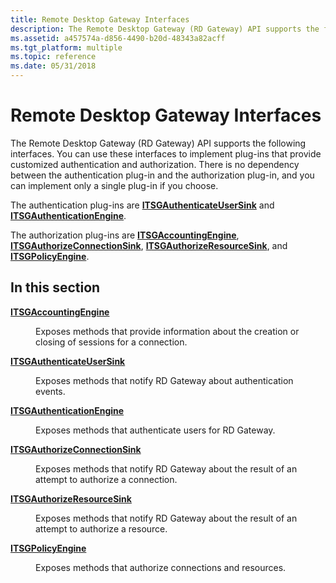 ```yaml
---
title: Remote Desktop Gateway Interfaces
description: The Remote Desktop Gateway (RD Gateway) API supports the following interfaces. You can use these interfaces to implement plug-ins that provide customized authentication and authorization.
ms.assetid: a457574a-d856-4490-b20d-48343a82acff
ms.tgt_platform: multiple
ms.topic: reference
ms.date: 05/31/2018
---
```


# Remote Desktop Gateway Interfaces

The Remote Desktop Gateway (RD Gateway) API supports the following interfaces. You can use these interfaces to implement plug-ins that provide customized authentication and authorization. There is no dependency between the authentication plug-in and the authorization plug-in, and you can implement only a single plug-in if you choose.

The authentication plug-ins are [**ITSGAuthenticateUserSink**](/windows/desktop/api/TSGAuthenticationEngine/nn-tsgauthenticationengine-itsgauthenticateusersink) and [**ITSGAuthenticationEngine**](/windows/desktop/api/TSGAuthenticationEngine/nn-tsgauthenticationengine-itsgauthenticationengine).

The authorization plug-ins are [**ITSGAccountingEngine**](/windows/desktop/api/TSGPolicyEngine/nn-tsgpolicyengine-itsgaccountingengine), [**ITSGAuthorizeConnectionSink**](/windows/desktop/api/TSGPolicyEngine/nn-tsgpolicyengine-itsgauthorizeconnectionsink), [**ITSGAuthorizeResourceSink**](/windows/desktop/api/TSGPolicyEngine/nn-tsgpolicyengine-itsgauthorizeresourcesink), and [**ITSGPolicyEngine**](/windows/desktop/api/TSGPolicyEngine/nn-tsgpolicyengine-itsgpolicyengine).

## In this section

<dl> <dt>

[**ITSGAccountingEngine**](/windows/desktop/api/TSGPolicyEngine/nn-tsgpolicyengine-itsgaccountingengine)
</dt> <dd>

Exposes methods that provide information about the creation or closing of sessions for a connection.

</dd> <dt>

[**ITSGAuthenticateUserSink**](/windows/desktop/api/TSGAuthenticationEngine/nn-tsgauthenticationengine-itsgauthenticateusersink)
</dt> <dd>

Exposes methods that notify RD Gateway about authentication events.

</dd> <dt>

[**ITSGAuthenticationEngine**](/windows/desktop/api/TSGAuthenticationEngine/nn-tsgauthenticationengine-itsgauthenticationengine)
</dt> <dd>

Exposes methods that authenticate users for RD Gateway.

</dd> <dt>

[**ITSGAuthorizeConnectionSink**](/windows/desktop/api/TSGPolicyEngine/nn-tsgpolicyengine-itsgauthorizeconnectionsink)
</dt> <dd>

Exposes methods that notify RD Gateway about the result of an attempt to authorize a connection.

</dd> <dt>

[**ITSGAuthorizeResourceSink**](/windows/desktop/api/TSGPolicyEngine/nn-tsgpolicyengine-itsgauthorizeresourcesink)
</dt> <dd>

Exposes methods that notify RD Gateway about the result of an attempt to authorize a resource.

</dd> <dt>

[**ITSGPolicyEngine**](/windows/desktop/api/TSGPolicyEngine/nn-tsgpolicyengine-itsgpolicyengine)
</dt> <dd>

Exposes methods that authorize connections and resources.

</dd> </dl>

 

 




